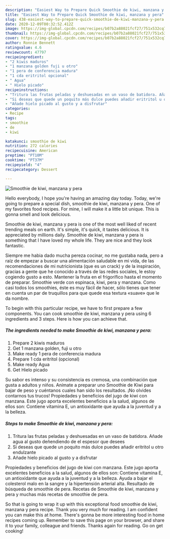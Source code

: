 ```yaml
---
description: "Easiest Way to Prepare Quick Smoothie de kiwi, manzana y pera"
title: "Easiest Way to Prepare Quick Smoothie de kiwi, manzana y pera"
slug: 438-easiest-way-to-prepare-quick-smoothie-de-kiwi-manzana-y-pera
date: 2020-12-09T00:32:52.412Z
image: https://img-global.cpcdn.com/recipes/b07b2a88021fcf27/751x532cq70/smoothie-de-kiwi-manzana-y-pera-foto-principal.jpg
thumbnail: https://img-global.cpcdn.com/recipes/b07b2a88021fcf27/751x532cq70/smoothie-de-kiwi-manzana-y-pera-foto-principal.jpg
cover: https://img-global.cpcdn.com/recipes/b07b2a88021fcf27/751x532cq70/smoothie-de-kiwi-manzana-y-pera-foto-principal.jpg
author: Ronnie Bennett
ratingvalue: 4.6
reviewcount: 47797
recipeingredient:
- "2 kiwis maduros"
- "1 manzana golden fuji u otro"
- "1 pera de conferencia madura"
- "1 cda eritritol opcional"
- " Agua"
- " Hielo picado"
recipeinstructions:
- "Tritura las frutas peladas y deshuesadas en un vaso de batidora. Añade agua al gusto deñendiendo de el espesor que desees"
- "Si deseas que quede un poquito más dulce puedes añadir eritritol u otro endulzante"
- "Añade hielo picado al gusto y a disfrutar"
categories:
- Recipe
tags:
- smoothie
- de
- kiwi

katakunci: smoothie de kiwi 
nutrition: 272 calories
recipecuisine: American
preptime: "PT10M"
cooktime: "PT37M"
recipeyield: "4"
recipecategory: Dessert

---
```



![Smoothie de kiwi, manzana y pera](https://img-global.cpcdn.com/recipes/b07b2a88021fcf27/751x532cq70/smoothie-de-kiwi-manzana-y-pera-foto-principal.jpg)

Hello everybody, I hope you're having an amazing day today. Today, we're going to prepare a special dish, smoothie de kiwi, manzana y pera. One of my favorites food recipes. For mine, I will make it a little bit unique. This is gonna smell and look delicious.

Smoothie de kiwi, manzana y pera is one of the most well liked of recent trending meals on earth. It's simple, it's quick, it tastes delicious. It is appreciated by millions daily. Smoothie de kiwi, manzana y pera is something that I have loved my whole life. They are nice and they look fantastic.

Siempre me habia dado mucha pereza cocinar, no me gustaba nada, pero a raíz de empezar a buscar una alimentación saludable en mi vida, de las recomendaciones de mi nutricionista (que es un crack) y de la inspiración, gracias a gente que he conocido a través de las redes sociales, le estoy cogiendo gusto a esto. Mantener la fruta en el frigorífico hasta el momento de preparar. Smoothie verde con espinaca, kiwi, pera y manzana. Como casi todos los smoothies, éste es muy fácil de hacer, sólo tienes que tener en cuenta un par de truquillos para que quede esa textura «suave» que le da nombre.


To begin with this particular recipe, we have to first prepare a few components. You can cook smoothie de kiwi, manzana y pera using 6 ingredients and 3 steps. Here is how you can achieve that.

<!--inarticleads1-->

##### The ingredients needed to make Smoothie de kiwi, manzana y pera:

1. Prepare 2 kiwis maduros
1. Get 1 manzana golden, fuji u otro
1. Make ready 1 pera de conferencia madura
1. Prepare 1 cda eritritol (opcional)
1. Make ready  Agua
1. Get  Hielo picado


Su sabor es intenso y su consistencia es cremosa, una combinación que gusta a adultos y niños. Anímate a preparar uno Smoothie de Kiwi para bajar de peso y cuéntanos cuales han sido los resultados. ¡No olvides contarnos tus trucos! Propiedades y beneficios del jugo de kiwi con manzana. Este jugo aporta excelentes beneficios a la salud, algunos de ellos son: Contiene vitamina E, un antioxidante que ayuda a la juventud y a la belleza. 

<!--inarticleads2-->

##### Steps to make Smoothie de kiwi, manzana y pera:

1. Tritura las frutas peladas y deshuesadas en un vaso de batidora. Añade agua al gusto deñendiendo de el espesor que desees
1. Si deseas que quede un poquito más dulce puedes añadir eritritol u otro endulzante
1. Añade hielo picado al gusto y a disfrutar


Propiedades y beneficios del jugo de kiwi con manzana. Este jugo aporta excelentes beneficios a la salud, algunos de ellos son: Contiene vitamina E, un antioxidante que ayuda a la juventud y a la belleza. Ayuda a bajar el colesterol malo en la sangre y la hipertensión arterial alta. Resultado de búsqueda de smoothie de pera. Recetas de Smoothie de kiwi, manzana y pera y muchas más recetas de smoothie de pera. 

So that is going to wrap it up with this exceptional food smoothie de kiwi, manzana y pera recipe. Thank you very much for reading. I am confident you can make this at home. There's gonna be more interesting food in home recipes coming up. Remember to save this page on your browser, and share it to your family, colleague and friends. Thanks again for reading. Go on get cooking!
